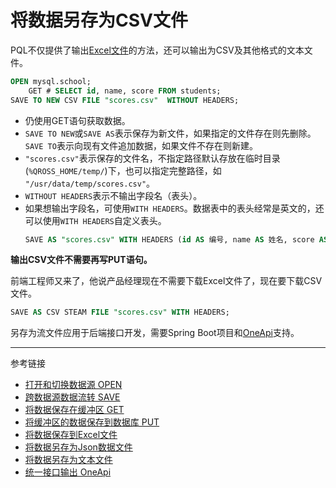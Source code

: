 # 将数据另存为CSV文件
PQL不仅提供了输出[Excel文件](/pql/excel.md)的方法，还可以输出为CSV及其他格式的文本文件。
```sql
OPEN mysql.school;
    GET # SELECT id, name, score FROM students;
SAVE TO NEW CSV FILE "scores.csv"  WITHOUT HEADERS;
```
* 仍使用GET语句获取数据。
* `SAVE TO NEW`或`SAVE AS`表示保存为新文件，如果指定的文件存在则先删除。`SAVE TO`表示向现有文件追加数据，如果文件不存在则新建。
* `"scores.csv"`表示保存的文件名，不指定路径默认存放在临时目录(`%QROSS_HOME/temp/`)下，也可以指定完整路径，如 `"/usr/data/temp/scores.csv"`。
* `WITHOUT HEADERS`表示不输出字段名（表头）。
* 如果想输出字段名，可使用`WITH HEADERS`。数据表中的表头经常是英文的，还可以使用`WITH HEADERS`自定义表头。
  ```sql
  SAVE AS "scores.csv" WITH HEADERS (id AS 编号, name AS 姓名, score AS 分数);
  ```

**输出CSV文件不需要再写PUT语句。**

前端工程师又来了，他说产品经理现在不需要下载Excel文件了，现在要下载CSV文件。
```sql
SAVE AS CSV STEAM FILE "scores.csv" WITH HEADERS;
```
另存为流文件应用于后端接口开发，需要Spring Boot项目和[OneApi](/oneapi/overview.md)支持。

---
参考链接
* [打开和切换数据源 OPEN](/pql/open.md)
* [跨数据源数据流转 SAVE](/pql/save.md)
* [将数据保存在缓冲区 GET](/pql/get.md)
* [将缓冲区的数据保存到数据库 PUT](/pql/put.md)
* [将数据保存到Excel文件](/pql/excel.md)
* [将数据另存为Json数据文件](/pql/json-file.md)
* [将数据另存为文本文件](/pql/txt.md)
* [统一接口输出 OneApi](/oneapi/overview.md)